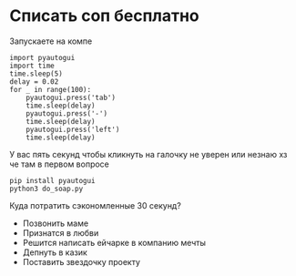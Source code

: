 # Списать соп бесплатно

Запускаете на компе

```
import pyautogui
import time
time.sleep(5)
delay = 0.02
for _ in range(100):
    pyautogui.press('tab')
    time.sleep(delay)
    pyautogui.press('-')
    time.sleep(delay)
    pyautogui.press('left')
    time.sleep(delay)
```

У вас пять секунд чтобы кликнуть на галочку не уверен или незнаю хз че там в первом вопросе

```
pip install pyautogui
python3 do_soap.py
```

Куда потратить сэкономленные 30 секунд?
- Позвонить маме
- Признатся в любви
- Решится написать ейчарке в компанию мечты
- Депнуть в казик
- Поставить звездочку проекту 
